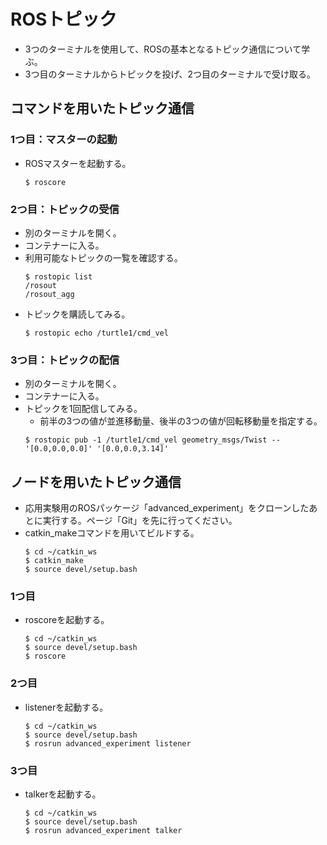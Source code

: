 # ROSトピック
- 3つのターミナルを使用して、ROSの基本となるトピック通信について学ぶ。
- 3つ目のターミナルからトピックを投げ、2つ目のターミナルで受け取る。

## コマンドを用いたトピック通信
### 1つ目：マスターの起動
- ROSマスターを起動する。
  ```
  $ roscore
  ```

### 2つ目：トピックの受信
- 別のターミナルを開く。
- コンテナーに入る。
- 利用可能なトピックの一覧を確認する。
  ```
  $ rostopic list
  /rosout
  /rosout_agg
  ```
- トピックを購読してみる。
  ```
  $ rostopic echo /turtle1/cmd_vel
  ```

### 3つ目：トピックの配信
- 別のターミナルを開く。
- コンテナーに入る。
- トピックを1回配信してみる。
  - 前半の3つの値が並進移動量、後半の3つの値が回転移動量を指定する。
   ```
   $ rostopic pub -1 /turtle1/cmd_vel geometry_msgs/Twist -- '[0.0,0.0,0.0]' '[0.0,0.0,3.14]'
   ```

## ノードを用いたトピック通信
- 応用実験用のROSパッケージ「advanced_experiment」をクローンしたあとに実行する。ページ「Git」を先に行ってください。
- catkin_makeコマンドを用いてビルドする。
  ```
  $ cd ~/catkin_ws
  $ catkin_make
  $ source devel/setup.bash
  ```

### 1つ目
- roscoreを起動する。
  ```
  $ cd ~/catkin_ws
  $ source devel/setup.bash
  $ roscore
  ```

### 2つ目
- listenerを起動する。
  ```
  $ cd ~/catkin_ws
  $ source devel/setup.bash
  $ rosrun advanced_experiment listener 
  ```

### 3つ目
- talkerを起動する。
  ```
  $ cd ~/catkin_ws
  $ source devel/setup.bash
  $ rosrun advanced_experiment talker
  ```
